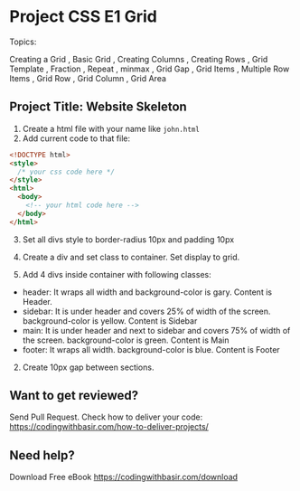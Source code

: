 # Project CSS E1 Grid

Topics:

Creating a Grid ,
Basic Grid ,
Creating Columns ,
Creating Rows ,
Grid Template ,
Fraction ,
Repeat ,
minmax ,
Grid Gap ,
Grid Items ,
Multiple Row Items ,
Grid Row ,
Grid Column ,
Grid Area

## Project Title: Website Skeleton

1. Create a html file with your name like `john.html`
2. Add current code to that file:

```html
<!DOCTYPE html>
<style>
  /* your css code here */
</style>
<html>
  <body>
    <!-- your html code here -->
  </body>
</html>
```

3. Set all divs style to border-radius 10px and padding 10px

4. Create a div and set class to container. Set display to grid.

5. Add 4 divs inside container with following classes:

- header: It wraps all width and background-color is gary. Content is Header.
- sidebar: It is under header and covers 25% of width of the screen. background-color is yellow. Content is Sidebar
- main: It is under header and next to sidebar and covers 75% of width of the screen. background-color is green. Content is Main
- footer: It wraps all width. background-color is blue. Content is Footer

2. Create 10px gap between sections.

## Want to get reviewed?

Send Pull Request. Check how to deliver your code: https://codingwithbasir.com/how-to-deliver-projects/

## Need help?

Download Free eBook https://codingwithbasir.com/download
